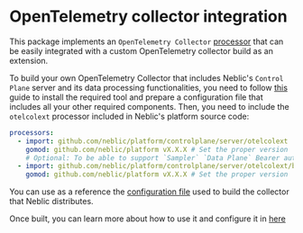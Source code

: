 # OpenTelemetry collector integration

This package implements an `OpenTelemetry Collector` [processor](https://github.com/open-telemetry/opentelemetry-collector/blob/main/docs/processing.md) that can be easily integrated with a custom OpenTelemetry collector build as an extension.

<!--how-to-start-->
To build your own OpenTelemetry Collector that includes Neblic's `Control Plane` server and its data processing functionalities, you need to follow [this](https://opentelemetry.io/docs/collector/custom-collector/) guide to install the required tool and prepare a configuration file that includes all your other required components. Then, you need to include the `otelcolext` processor included in Neblic's platform source code:

``` yaml
processors:
  - import: github.com/neblic/platform/controlplane/server/otelcolext
    gomod: github.com/neblic/platform vX.X.X # Set the proper version
    # Optional: To be able to support `Sampler` `Data Plane` Bearer authentication
  - import: github.com/neblic/platform/controlplane/server/otelcolext/bearerauthextension
    gomod: github.com/neblic/platform vX.X.X # Set the proper version
```

You can use as a reference the [configuration file](https://github.com/neblic/platform/blob/main/dist/otelcol/ocb.yaml) used to build the collector that Neblic distributes.

Once built, you can learn more about how to use it and configure it in [here](https://docs.neblic.com/latest/learn/collector/)
<!--how-to-end-->
